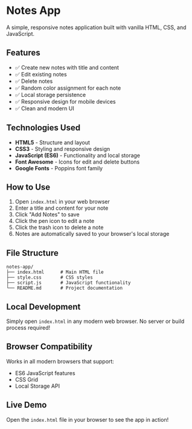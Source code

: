 # Notes App

A simple, responsive notes application built with vanilla HTML, CSS, and JavaScript.

## Features

- ✅ Create new notes with title and content
- ✅ Edit existing notes
- ✅ Delete notes
- ✅ Random color assignment for each note
- ✅ Local storage persistence
- ✅ Responsive design for mobile devices
- ✅ Clean and modern UI

## Technologies Used

- **HTML5** - Structure and layout
- **CSS3** - Styling and responsive design
- **JavaScript (ES6)** - Functionality and local storage
- **Font Awesome** - Icons for edit and delete buttons
- **Google Fonts** - Poppins font family

## How to Use

1. Open `index.html` in your web browser
2. Enter a title and content for your note
3. Click "Add Notes" to save
4. Click the pen icon to edit a note
5. Click the trash icon to delete a note
6. Notes are automatically saved to your browser's local storage

## File Structure

```
notes-app/
├── index.html      # Main HTML file
├── style.css       # CSS styles
├── script.js       # JavaScript functionality
└── README.md       # Project documentation
```

## Local Development

Simply open `index.html` in any modern web browser. No server or build process required!

## Browser Compatibility

Works in all modern browsers that support:
- ES6 JavaScript features
- CSS Grid
- Local Storage API

## Live Demo

Open the `index.html` file in your browser to see the app in action!
